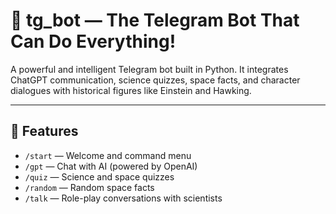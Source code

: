 # 🤖 tg_bot — The Telegram Bot That Can Do Everything!

A powerful and intelligent Telegram bot built in Python. It integrates ChatGPT communication, science quizzes, space facts, and character dialogues with historical figures like Einstein and Hawking.

---

## 🚀 Features

- `/start` — Welcome and command menu
- `/gpt` — Chat with AI (powered by OpenAI)
- `/quiz` — Science and space quizzes
- `/random` — Random space facts
- `/talk` — Role-play conversations with scientists

